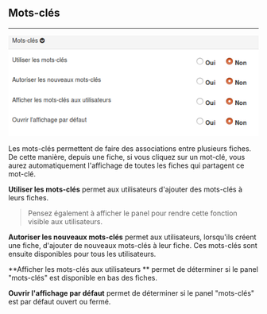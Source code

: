 ## Mots-clés

---

![](images/clacoform-fig16.png)

Les mots-clés permettent de faire des associations entre plusieurs fiches. De cette manière, depuis une fiche, si vous cliquez sur un mot-clé, vous aurez automatiquement l'affichage de toutes les fiches qui partagent ce mot-clé.

**Utiliser les mots-clés** permet aux utilisateurs d'ajouter des mots-clés à leurs fiches.

> Pensez également à afficher le panel pour rendre cette fonction visible aux utilisateurs.

**Autoriser les nouveaux mots-clés** permet aux utilisateurs, lorsqu'ils créent une fiche, d'ajouter de nouveaux mots-clés à leur fiche. Ces mots-clés sont ensuite disponibles pour tous les utilisateurs.

**Afficher les mots-clés aux utilisateurs ** permet de déterminer si le panel "mots-clés" est disponible en bas des fiches.

**Ouvrir l'affichage par défaut** permet de déterminer si le panel "mots-clés" est par défaut ouvert ou fermé.

